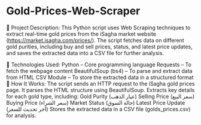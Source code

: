 # Gold-Prices-Web-Scraper

📌 Project Description:
This Python script uses Web Scraping techniques to extract real-time gold prices from the iSagha market website (https://market.isagha.com/prices/). The script fetches data on different gold purities, including buy and sell prices, status, and latest price updates, and saves the extracted data into a CSV file for further analysis.

📌 Technologies Used:
Python – Core programming language
Requests – To fetch the webpage content
BeautifulSoup (bs4) – To parse and extract data from HTML
CSV Module – To store the extracted data in a structured format
📌 How It Works:
The script sends an HTTP request to the iSagha gold prices page.
It parses the HTML structure using BeautifulSoup.
Extracts key details for each gold type, including:
Gold Purity (عيار الذهب)
Selling Price (سعر البيع)
Buying Price (سعر الشراء)
Market Status (حالة السوق)
Latest Price Update (آخر تحديث للسعر)
Stores the extracted data in a CSV file (golds_prices.csv) for analysis.
